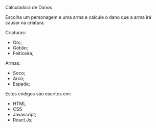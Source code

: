 Calculadora de Danos

Escolha um personagem e uma arma e calcule o dano que a arma irá causar na criatura.

Criaturas:
 - Orc;
 - Goblin;
 - Feiticeira;
 
 Armas:
  - Soco;
  - Arco;
  - Espada;
 
 Estes códigos são escritos em:
  - HTML
  - CSS
  - Javascript;
  - React.Js;
